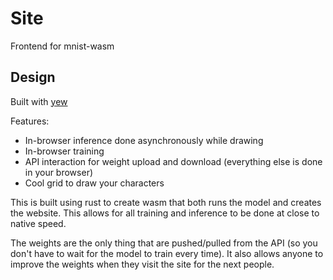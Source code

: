 # Site

Frontend for mnist-wasm

## Design

Built with [yew](https://yew.rs)

Features:

- In-browser inference done asynchronously while drawing
- In-browser training
- API interaction for weight upload and download (everything else is done in your browser)
- Cool grid to draw your characters

This is built using rust to create wasm that both runs the model and creates the website. This allows for all training and inference to be done at close to native speed.

The weights are the only thing that are pushed/pulled from the API (so you don't have to wait for the model to train every time). It also allows anyone to improve the weights when they visit the site for the next people.
